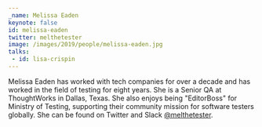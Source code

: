 ```yaml
---
_name: Melissa Eaden
keynote: false
id: melissa-eaden
twitter: melthetester
image: /images/2019/people/melissa-eaden.jpg
talks:
 - id: lisa-crispin
---
```


Melissa Eaden has worked with tech companies for over a decade and has worked in the field of testing for eight years. She is a Senior QA at ThoughtWorks in Dallas, Texas. She also enjoys being "EditorBoss" for Ministry of Testing, supporting their community mission for software testers globally. She can be found on Twitter and Slack [@melthetester](https://twitter.com/melthetester).
